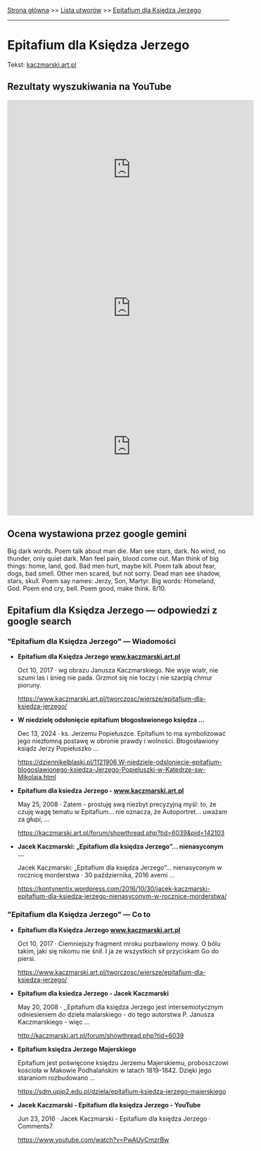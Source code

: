 [Strona główna](../index.md) >> [Lista utworów](../list.md) >> [Epitafium dla Księdza Jerzego](149.md)

---

# Epitafium dla Księdza Jerzego

Tekst: [kaczmarski.art.pl](https://www.kaczmarski.art.pl/tworczosc/wiersze/epitafium-dla-ksiedza-jerzego/)

## Rezultaty wyszukiwania na YouTube

<iframe width="560" height="315" src="https://www.youtube.com/embed/L20XiH-hyFw?si=IdontcarewhotheIRSsendsImnotpayingtaxes" title="YouTube video player" frameborder="0" allow="accelerometer; autoplay; clipboard-write; encrypted-media; gyroscope; picture-in-picture; web-share" referrerpolicy="strict-origin-when-cross-origin" allowfullscreen></iframe>

<iframe width="560" height="315" src="https://www.youtube.com/embed/PwAUyCmzrBw?si=IdontcarewhotheIRSsendsImnotpayingtaxes" title="YouTube video player" frameborder="0" allow="accelerometer; autoplay; clipboard-write; encrypted-media; gyroscope; picture-in-picture; web-share" referrerpolicy="strict-origin-when-cross-origin" allowfullscreen></iframe>

<iframe width="560" height="315" src="https://www.youtube.com/embed/0K4O3aERmgg?si=IdontcarewhotheIRSsendsImnotpayingtaxes" title="YouTube video player" frameborder="0" allow="accelerometer; autoplay; clipboard-write; encrypted-media; gyroscope; picture-in-picture; web-share" referrerpolicy="strict-origin-when-cross-origin" allowfullscreen></iframe>

## Ocena wystawiona przez google gemini

Big dark words. Poem talk about man die. Man see stars, dark. No wind, no thunder, only quiet dark. Man feel pain, blood come out. Man think of big things: home, land, god. Bad men hurt, maybe kill. Poem talk about fear, dogs, bad smell. Other men scared, but not sorry. Dead man see shadow, stars, skull. Poem say names: Jerzy, Son, Martyr. Big words: Homeland, God. Poem end cry, bell. Poem good, make think. 8/10.


## Epitafium dla Księdza Jerzego — odpowiedzi z google search

### "Epitafium dla Księdza Jerzego" — Wiadomości

- **Epitafium dla Księdza Jerzego www.kaczmarski.art.pl**

    Oct 10, 2017  ·  wg obrazu Janusza Kaczmarskiego. Nie wyje wiatr, nie szumi las i śnieg nie pada. Grzmot się nie toczy i nie szarpią chmur pioruny. 

   <https://www.kaczmarski.art.pl/tworczosc/wiersze/epitafium-dla-ksiedza-jerzego/>
- **W niedzielę odsłonięcie epitafium błogosławionego księdza ...**

    Dec 13, 2024  ·  ks. Jerzemu Popiełuszce. Epitafium to ma symbolizować jego niezłomną postawę w obronie prawdy i wolności. Błogosławiony ksiądz Jerzy Popiełuszko ... 

   <https://dziennikelblaski.pl/1121906,W-niedziele-odsloniecie-epitafium-blogoslawionego-ksiedza-Jerzego-Popieluszki-w-Katedrze-sw-Mikolaja.html>
- **Epitafium dla ksiedza Jerzego - www.kaczmarski.art.pl**

    May 25, 2008  ·  Zatem - prostuję swą niezbyt precyzyjną myśl: to, że czuję wagę tematu w Epitafium... nie oznacza, że Autoportret... uważam za głupi, ... 

   <https://kaczmarski.art.pl/forum/showthread.php?tid=6039&pid=142103>
- **Jacek Kaczmarski: „Epitafium dla księdza Jerzego”… nienasyconym ...**

    Jacek Kaczmarski: „Epitafium dla księdza Jerzego”… nienasyconym w rocznicę morderstwa · 30 października, 2016 avemi ... 

   <https://kontynentix.wordpress.com/2016/10/30/jacek-kaczmarski-epitafium-dla-ksiedza-jerzego-nienasyconym-w-rocznice-morderstwa/>

### "Epitafium dla Księdza Jerzego" — Co to

- **Epitafium dla Księdza Jerzego www.kaczmarski.art.pl**

    Oct 10, 2017  ·  Ciemniejszy fragment mroku pozbawiony mowy. O bólu takim, jaki się nikomu nie śnił. I ja ze wszystkich sił przyciskam Go do piersi. 

   <https://www.kaczmarski.art.pl/tworczosc/wiersze/epitafium-dla-ksiedza-jerzego/>
- **Epitafium dla ksiedza Jerzego - Jacek Kaczmarski**

    May 20, 2008  ·  ,,Epitafium dla księdza Jerzego jest intersemiotycznym odniesieniem do dzieła malarskiego - do tego autorstwa P. Janusza Kaczmarskiego - więc ... 

   <http://kaczmarski.art.pl/forum/showthread.php?tid=6039>
- **Epitafium księdza Jerzego Majerskiego**

    Epitafium jest poświęcone księdzu Jerzemu Majerskiemu, proboszczowi kościoła w Makowie Podhalańskim w latach 1819-1842. Dzięki jego staraniom rozbudowano ... 

   <https://sdm.upjp2.edu.pl/dziela/epitafium-ksiedza-jerzego-majerskiego>
- **Jacek Kaczmarski - Epitafium dla księdza Jerzego - YouTube**

    Jun 23, 2016  ·  Jacek Kaczmarski - Epitafium dla księdza Jerzego · Comments7. 

   <https://www.youtube.com/watch?v=PwAUyCmzrBw>

